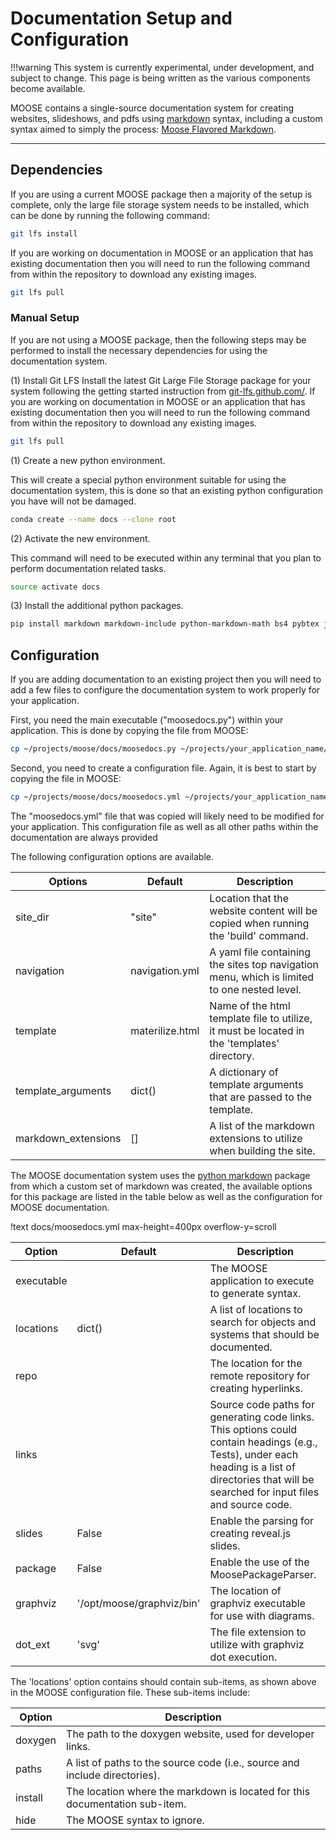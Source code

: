 # Documentation Setup and Configuration

!!!warning
    This system is currently experimental, under development, and subject to change. This page is being written as
    the various components become available.

MOOSE contains a single-source documentation system for creating websites, slideshows, and pdfs
using [markdown](https://en.wikipedia.org/wiki/Markdown) syntax, including a custom syntax aimed to simply the
process: [Moose Flavored Markdown](moose_flavored_markdown.md).

---

## Dependencies
If you are using a current MOOSE package then a majority of the setup is complete, only the large file storage system needs
to be installed, which can be done by running the following command:

```bash
git lfs install
```

If you are working on documentation in MOOSE or an application that has existing documentation then
you will need to run the following command from within the repository to download any existing images.

```bash
git lfs pull
```


### Manual Setup
If you are not using a MOOSE package, then the following steps may be performed to install the necessary dependencies
for using the documentation system.

(1) Install Git LFS
Install the latest Git Large File Storage package for your system following the getting started instruction from [git-lfs.github.com/](https://git-lfs.github.com/). If you are working on documentation in MOOSE or an application that has existing documentation then
you will need to run the following command from within the repository to download any existing images.

```bash
git lfs pull
```

(1) Create a new python environment.

This will create a special python environment suitable for using the documentation system, this is done so that an existing
python configuration you have will not be damaged.

```bash
conda create --name docs --clone root
```

(2) Activate the new environment.

This command will need to be executed within any terminal that you plan to perform documentation related tasks.

```bash
source activate docs
```

(3) Install the additional python packages.

```bash
pip install markdown markdown-include python-markdown-math bs4 pybtex jinja2 livereload
```

## Configuration
If you are adding documentation to an existing project then you will need to add a few files to configure the
documentation system to work properly for your application.

First, you need the main executable ("moosedocs.py") within your application. This is done by copying the file from MOOSE:

```bash
cp ~/projects/moose/docs/moosedocs.py ~/projects/your_application_name/doc
```

Second, you need to create a configuration file. Again, it is best to start by copying the file in MOOSE:

```bash
cp ~/projects/moose/docs/moosedocs.yml ~/projects/your_application_name/doc
```

The "moosedocs.yml" file that was copied will likely need to be modified for your application. This configuration file as
well as all other paths within the documentation are always provided

The following configuration options are available.

| Options | Default | Description |
| ------- | ------- | ----------- |
| site_dir | "site" | Location that the website content will be copied when running the 'build' command.
| navigation | navigation.yml | A yaml file containing the sites top navigation menu, which is limited to one nested level.
| template | materilize.html | Name of the html template file to utilize, it must be located in the 'templates' directory.
| template_arguments | dict() | A dictionary of template arguments that are passed to the template.
| markdown_extensions | [] | A list of the markdown extensions to utilize when building the site.

The MOOSE documentation system uses the [python markdown](http://pythonhosted.org/Markdown/) package from which a custom set of markdown
was created, the available options for this package are listed in the table below as well as the configuration for MOOSE documentation.

!text docs/moosedocs.yml max-height=400px overflow-y=scroll

| Option       | Default | Description |
| ------------ | ------- | ----------- |
| executable   |         | The MOOSE application to execute to generate syntax. |
| locations    | dict()  | A list of locations to search for objects and systems that should be documented. |
| repo         |         | The location for the remote repository for creating hyperlinks. |
| links        |         | Source code paths for generating code links. This options could contain headings (e.g., Tests), under each heading is a list of  directories that will be searched for input files and source code. |
| slides       | False   | Enable the parsing for creating reveal.js slides. |
| package      | False   | Enable the use of the MoosePackageParser. |
| graphviz     | '/opt/moose/graphviz/bin' | The location of graphviz executable for use with diagrams. |
| dot_ext      | 'svg'   | The file extension to utilize with graphviz dot execution. |

The 'locations' option contains should contain sub-items, as shown above in the MOOSE configuration file. These sub-items
include:

| Option   | Description |
| -------- | ----------- |
| doxygen  | The path to the doxygen website, used for developer links. |
| paths    | A list of paths to the source code (i.e., source and include directories).|
| install  | The location where the markdown is located for this documentation sub-item. |
| hide     | The MOOSE syntax to ignore. |

